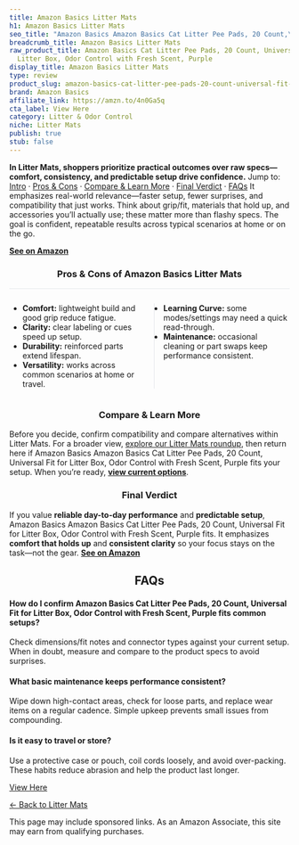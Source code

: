 ```yaml
---
title: Amazon Basics Litter Mats
h1: Amazon Basics Litter Mats
seo_title: "Amazon Basics Amazon Basics Cat Litter Pee Pads, 20 Count,\u2026"
breadcrumb_title: Amazon Basics Litter Mats
raw_product_title: Amazon Basics Cat Litter Pee Pads, 20 Count, Universal Fit for
  Litter Box, Odor Control with Fresh Scent, Purple
display_title: Amazon Basics Litter Mats
type: review
product_slug: amazon-basics-cat-litter-pee-pads-20-count-universal-fit-for-litter-box-18914514
brand: Amazon Basics
affiliate_link: https://amzn.to/4n0Ga5q
cta_label: View Here
category: Litter & Odor Control
niche: Litter Mats
publish: true
stub: false
---
```


<div id="intro" class="full-width"><p><strong>In Litter Mats, shoppers prioritize practical outcomes over raw specs&mdash;comfort, consistency, and predictable setup drive confidence.</strong> Jump to: <a href="#intro">Intro</a> · <a href="#pros-cons">Pros &amp; Cons</a> · <a href="#compare-more">Compare &amp; Learn More</a> · <a href="#verdict">Final Verdict</a> · <a href="#faqs">FAQs</a> It emphasizes real-world relevance&mdash;faster setup, fewer surprises, and compatibility that just works. Think about grip/fit, materials that hold up, and accessories you’ll actually use; these matter more than flashy specs. The goal is confident, repeatable results across typical scenarios at home or on the go.</p><p><a href="https://amzn.to/4n0Ga5q" rel="nofollow sponsored noopener" target="_blank"><strong>See on Amazon</strong></a></p></div>
<h3 id="pros-cons" style="text-align:center;">Pros &amp; Cons of Amazon Basics Litter Mats</h3>
<div class="pc-grid" style="display:grid;grid-template-columns:1fr 1fr;gap:16px;border-top:1px solid #e5e7eb;padding-top:12px;">
  <ul>
    <li><strong>Comfort:</strong> lightweight build and good grip reduce fatigue.</li>
    <li><strong>Clarity:</strong> clear labeling or cues speed up setup.</li>
    <li><strong>Durability:</strong> reinforced parts extend lifespan.</li>
    <li><strong>Versatility:</strong> works across common scenarios at home or travel.</li>
  </ul>
  <ul style="border-left:1px solid #e5e7eb;padding-left:16px;">
    <li><strong>Learning Curve:</strong> some modes/settings may need a quick read-through.</li>
    <li><strong>Maintenance:</strong> occasional cleaning or part swaps keep performance consistent.</li>
  </ul>
</div>


<h3 id="compare-more" style="text-align:center;">Compare &amp; Learn More</h3>
<p>Before you decide, confirm compatibility and compare alternatives within Litter Mats. For a broader view, <a href="#">explore our Litter Mats roundup</a>, then return here if Amazon Basics Amazon Basics Cat Litter Pee Pads, 20 Count, Universal Fit for Litter Box, Odor Control with Fresh Scent, Purple fits your setup. When you’re ready, <a href="https://amzn.to/4n0Ga5q" rel="nofollow sponsored noopener" target="_blank"><strong>view current options</strong></a>.</p>

<h3 id="verdict" style="text-align:center;">Final Verdict</h3>
<p>If you value <strong>reliable day-to-day performance</strong> and <strong>predictable setup</strong>, Amazon Basics Amazon Basics Cat Litter Pee Pads, 20 Count, Universal Fit for Litter Box, Odor Control with Fresh Scent, Purple fits. It emphasizes <strong>comfort that holds up</strong> and <strong>consistent clarity</strong> so your focus stays on the task&mdash;not the gear. <a href="https://amzn.to/4n0Ga5q" rel="nofollow sponsored noopener" target="_blank"><strong>See on Amazon</strong></a></p>

<h2 id="faqs" style="text-align:center;">FAQs</h2>
<h4><strong>How do I confirm Amazon Basics Cat Litter Pee Pads, 20 Count, Universal Fit for Litter Box, Odor Control with Fresh Scent, Purple fits common setups?</strong></h4>
<p>Check dimensions/fit notes and connector types against your current setup. When in doubt, measure and compare to the product specs to avoid surprises.</p>
<h4><strong>What basic maintenance keeps performance consistent?</strong></h4>
<p>Wipe down high-contact areas, check for loose parts, and replace wear items on a regular cadence. Simple upkeep prevents small issues from compounding.</p>
<h4><strong>Is it easy to travel or store?</strong></h4>
<p>Use a protective case or pouch, coil cords loosely, and avoid over-packing. These habits reduce abrasion and help the product last longer.</p>

<p><a class="btn" href="https://amzn.to/4n0Ga5q" target="_blank" rel="nofollow sponsored noopener">View Here</a></p>
<p><a href="/roundups/litter-odor-control/litter-mats/">← Back to Litter Mats</a></p>
<aside class="disclosure">This page may include sponsored links. As an Amazon Associate, this site may earn from qualifying purchases.</aside>
